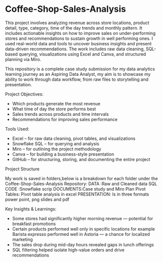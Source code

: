 # Coffee-Shop-Sales-Analysis
This project involves analyzing revenue across store locations, product detail, type, category, time of the day trends and monthly pattern. It includes actionable insights on how to improve sales on under-performing stores and recommendations to sustain growth in well performing ones. I used real-world data and tools to uncover business insights and present data-driven recommendations.
The work includes raw data cleaning, SQL-based querying, visualizations using Excel and Canva, and structured planning via Miro.

This repository is a complete case study submission for my data analytics learning journey as an Aspiring Data Analyst, my aim is to showcase my ability to work through data workflow, from raw files to storytelling and presentation.

Project Objectives:
- Which products generate the most revenue 
-  What time of day the store performs best 
- Sales trends across products and time intervals 
- Recommendations for improving sales performance 

Tools Used:
- Excel – for raw data cleaning, pivot tables, and visualizations
- Snowflake SQL – for querying and analysis
- Miro – for outlining the project methodology
- Canva – for building a business-style presentation
- GitHub – for structuring, storing, and documenting the entire project

Project Structure

My work is saved in folders,below is a breakdown for each folder under the Coffee-Shop-Sales-Analysis Repository:
DATA :Raw and Cleaned data
SQL CODE :Snowflake scrip
DOCUMENTS:Case study and Miro Plan
Pivot Tables: Pivot table analysis in excel
PRESENTATION: Is in three formats power point, png slides and pdf                                                                                                                                        

Key Insights & Learnings:

- Some stores had significantly higher morning revenue — potential for breakfast promotions
- Certain products performed well only in specific locations for example Barista expresso performed well in Astoria — a chance for localized marketing
- The sales drop during mid-day hours revealed gaps in lunch offerings
- SQL filtering helped isolate high-value orders and drive recommendations                                                                                                                                                        
